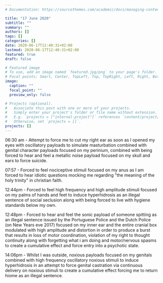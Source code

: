 ```yaml
---
# Documentation: https://sourcethemes.com/academic/docs/managing-content/

title: "17 June 2020"
subtitle: ""
summary: ""
authors: []
tags: []
categories: []
date: 2020-06-17T12:40:31+02:00
lastmod: 2020-06-17T12:40:31+02:00
featured: true
draft: false

# Featured image
# To use, add an image named `featured.jpg/png` to your page's folder.
# Focal points: Smart, Center, TopLeft, Top, TopRight, Left, Right, BottomLeft, Bottom, BottomRight.
image:
  caption: ""
  focal_point: ""
  preview_only: false

# Projects (optional).
#   Associate this post with one or more of your projects.
#   Simply enter your project's folder or file name without extension.
#   E.g. `projects = ["internal-project"]` references `content/project/deep-learning/index.md`.
#   Otherwise, set `projects = []`.
projects: []
---
```


06:30 am - Attempt to force me to cut my right ear as soon as I opened my eyes with oscillatory payloads to simulate masturbation combined with genital character payloads focused on my perinium, combined with being forced to hear and feel a metallic noise payload focused on my skull and ears to force suicide.

07:57 - Forced to feel nociceptive stimuli focused on my anus as I am forced to hear idiotic questions mocking me regarding "the meaning of the holy trinity" in christian faith.

12:44pm - Forced to feel high frequency and high amplitude stimuli focused on my palms of hands and feet to induce hyperhidrosis as an illegal sentence of social seclusion along with being forced to live with hygiene standards below my own.

12:48pm - Forced to hear and feel the sonic payload of someone spitting as an illegal sentence issued by the Portuguese Police and the Dutch Police (on New Years eve 2017) focused on my inner ear and the entire cranial box modulated with high amplitude and distortion in order to produce a burst that results in loss of motor coordination, violation of my right to thought continuity along with forgetting what i am doing and motor/nervous spasms to create a cumulative effect and force entry into a psychotic state.

14:06pm - Whilst I was outside, noxious payloads focused on my genitals combined with high frequency oscillatory noxious stimuli to induce hyperhidrosis in an attempt to force genital castration via continuous delivery on noxious stimuli to create a cumulative effect forcing me to return hiome as an illegal sentence.
